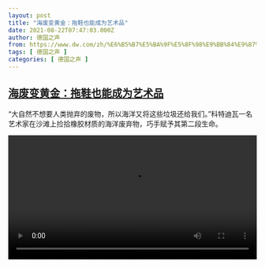 ```yaml
---
layout: post
title: "海废变黄金：拖鞋也能成为艺术品"
date: 2021-08-22T07:47:03.000Z
author: 德国之声
from: https://www.dw.com/zh/%E6%B5%B7%E5%BA%9F%E5%8F%98%E9%BB%84%E9%87%91%EF%BC%9A%E6%8B%96%E9%9E%8B%E4%B9%9F%E8%83%BD%E6%88%90%E4%B8%BA%E8%89%BA%E6%9C%AF%E5%93%81/a-58932001
tags: [ 德国之声 ]
categories: [ 德国之声 ]
---
```

<!--1629618423000-->
[海废变黄金：拖鞋也能成为艺术品](https://www.dw.com/zh/%E6%B5%B7%E5%BA%9F%E5%8F%98%E9%BB%84%E9%87%91%EF%BC%9A%E6%8B%96%E9%9E%8B%E4%B9%9F%E8%83%BD%E6%88%90%E4%B8%BA%E8%89%BA%E6%9C%AF%E5%93%81/a-58932001)
------

<div>
<p>“大自然不想要人类抛弃的废物，所以海洋又将这些垃圾还给我们。”科特迪瓦一名艺术家在沙滩上捡拾橡胶材质的海洋废弃物，巧手赋予其第二段生命。</small></p><video src="https://tvdownloaddw-a.akamaihd.net/dwtv_video/flv/vdt_zh/2021/bchi210820_001_ivory_01r_sd_avc.mp4" controls style="width:100%"></video>
</div>
